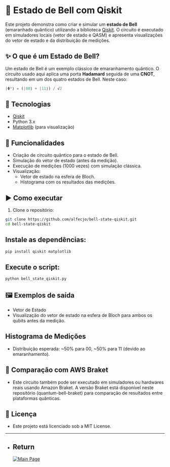 # 🧠 Estado de Bell com Qiskit

Este projeto demonstra como criar e simular um **estado de Bell** (emaranhado quântico) utilizando a biblioteca [Qiskit](https://qiskit.org/). O circuito é executado em simuladores locais (vetor de estado e QASM) e apresenta visualizações do vetor de estado e da distribuição de medições.

## ✨ O que é um Estado de Bell?

Um estado de Bell é um exemplo clássico de emaranhamento quântico. O circuito usado aqui aplica uma porta **Hadamard** seguida de uma **CNOT**, resultando em um dos quatro estados de Bell. Neste caso:

```python
|Φ⁺⟩ = (|00⟩ + |11⟩) / √2
```

## 🔧 Tecnologias

- [Qiskit](https://qiskit.org/)
- Python 3.x
- [Matplotlib](https://matplotlib.org/) (para visualização)

## 🧪 Funcionalidades

- Criação de circuito quântico para o estado de Bell.
- Simulação do vetor de estado (antes da medição).
- Execução de medições (1000 vezes) com simulação clássica.
- Visualização:
  - Vetor de estado na esfera de Bloch.
  - Histograma com os resultados das medições.

## ▶️ Como executar

1. Clone o repositório:

```bash
git clone https://github.com/alfecjo/bell-state-qiskit.git
cd bell-state-qiskit
```

## Instale as dependências:

```python
pip install qiskit matplotlib
```

## Execute o script:
```python
python bell_state_qiskit.py
```

## 🖼️ Exemplos de saída

- Vetor de Estado
- Visualização do vetor de estado na esfera de Bloch para ambos os qubits antes da medição.

## Histograma de Medições

- Distribuição esperada: ~50% para 00, ~50% para 11 (devido ao emaranhamento).

## 🔁 Comparação com AWS Braket
- Este circuito também pode ser executado em simuladores ou hardwares reais usando Amazon Braket. A versão Braket está disponível neste repositório (quantum-bell-braket) para comparação de resultados entre plataformas quânticas.

## 📄 Licença
- Este projeto está licenciado sob a MIT License.
---

- ## Return
  [![Main Page](https://img.shields.io/badge/Main-Page?style=for-the-badge&logo=github&logoColor=white)](https://github.com/alfecjo/aws-braket/tree/main)

